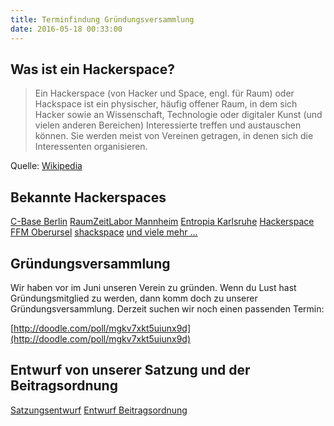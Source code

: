 ```yaml
---
title: Terminfindung Gründungsversammlung
date: 2016-05-18 00:33:00
---
```

## Was ist ein Hackerspace?
 > Ein Hackerspace (von Hacker und Space, engl. für Raum) oder Hackspace ist ein physischer, häufig offener Raum, in dem sich Hacker sowie an Wissenschaft, Technologie oder digitaler Kunst (und vielen anderen Bereichen) Interessierte treffen und austauschen können. Sie werden meist von Vereinen getragen, in denen sich die Interessenten organisieren.

Quelle: [Wikipedia](https://de.wikipedia.org/wiki/Hackerspace)

## Bekannte Hackerspaces
[C-Base Berlin](http://c-base.de/)
[RaumZeitLabor Mannheim](https://raumzeitlabor.de/)
[Entropia Karlsruhe](http://entropia.de)
[Hackerspace FFM Oberursel](http://www.hackerspace-ffm.de/)
[shackspace](http://shackspace.de/shackspace.de/index.php)
[und viele mehr ...](https://wiki.hackerspaces.org/List_of_hackerspaces)
## Gründungsversammlung
 Wir haben vor im Juni unseren Verein zu gründen. Wenn du Lust hast Gründungsmitglied zu werden, dann komm doch zu unserer Gründungsversammlung.
Derzeit suchen wir noch einen passenden Termin:

[http://doodle.com/poll/mgkv7xkt5uiunx9d](http://doodle.com/poll/mgkv7xkt5uiunx9d)


## Entwurf von unserer Satzung und der Beitragsordnung
[Satzungsentwurf](/dateien/satzung.pdf)
[Entwurf Beitragsordnung](/dateien/beitragsordnung.pdf)
